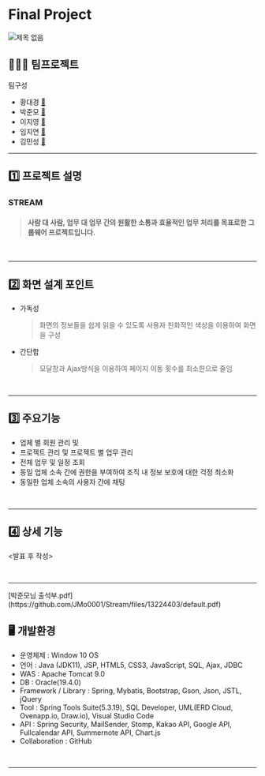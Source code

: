 # Final Project <Stream>


![제목 없음](https://github.com/hdk8572/Final/assets/133844702/5337b689-3037-43cf-aabd-6ac80daa7acc)


## 🧑‍🤝‍🧑  팀프로젝트

팀구성
- 황대경 [🔗](https://github.com/hdk8572)
- 박준모 [🔗](https://github.com/JMo0001)
- 이지영 [🔗](https://github.com/jiyoung4868)
- 임지연 [🔗](https://github.com/LIMJIYEON59)
- 김민성 [🔗](https://github.com/alstjd0930)

<hr>

## :one: 프로젝트 설명

### STREAM 
> #### 사람 대 사람, 업무 대 업무 간의 원활한 소통과 효율적인 업무 처리를 목표로한 그룹웨어 프로젝트입니다.

<br>

<hr>

## :two: 화면 설계 포인트

- 가독성 <br>
  > 화면의 정보들을 쉽게 읽을 수 있도록 사용자 친화적인 색상을 이용하여 화면을 구성
- 간단함 <br>
  > 모달창과 Ajax방식을 이용하여 페이지 이동 횟수를 최소한으로 줄임

<br>
<hr>

## 3️⃣ 주요기능

- 업체 별 회원 관리 및
- 프로젝트 관리 및 프로젝트 별 업무 관리
- 전체 업무 및 일정 조회
- 동일 업체 소속 간에 권한을 부여하여 조직 내 정보 보호에 대한 걱정 최소화
- 동일한 업체 소속의 사용자 간에 채팅

<br>
<hr>

## 4️⃣ 상세 기능

<발표 후 작성>

<br>
<hr>[박준모님 출석부.pdf](https://github.com/JMo0001/Stream/files/13224403/default.pdf)


## 🖥️ 개발환경

- 운영체제 : Window 10 OS
- 언어 : Java (JDK11), JSP, HTML5, CSS3, JavaScript, SQL, Ajax, JDBC
- WAS : Apache Tomcat 9.0
- DB : Oracle(19.4.0)
- Framework / Library : Spring, Mybatis, Bootstrap, Gson, Json, JSTL, jQuery
- Tool : Spring Tools Suite(5.3.19), SQL Developer, UML(ERD Cloud, Ovenapp.io, Draw.io), Visual Studio Code
- API : Spring Security, MailSender, Stomp, Kakao API, Google API, Fullcalendar API, Summernote API, Chart.js
- Collaboration : GitHub
<br>
<hr>


